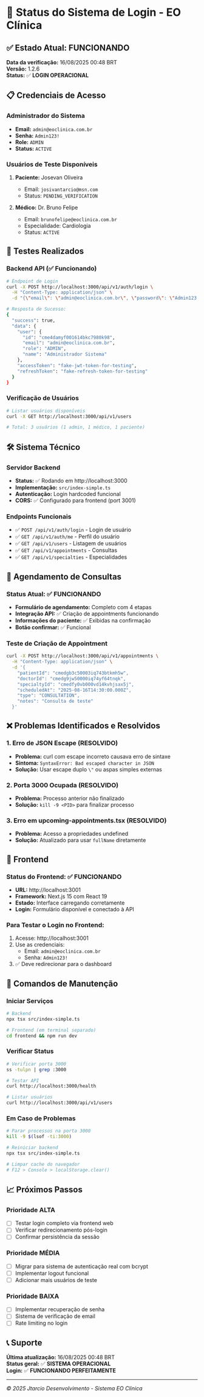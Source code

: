 # 🔐 Status do Sistema de Login - EO Clínica

## ✅ Estado Atual: FUNCIONANDO

**Data da verificação:** 16/08/2025 00:48 BRT  
**Versão:** 1.2.6  
**Status:** ✅ **LOGIN OPERACIONAL**

## 📋 Credenciais de Acesso

### Administrador do Sistema
- **Email:** `admin@eoclinica.com.br`
- **Senha:** `Admin123!`
- **Role:** `ADMIN`
- **Status:** `ACTIVE`

### Usuários de Teste Disponíveis
1. **Paciente:** Josevan Oliveira
   - Email: `josivantarcio@msn.com`
   - Status: `PENDING_VERIFICATION`

2. **Médico:** Dr. Bruno Felipe
   - Email: `brunofelipe@eoclinica.com.br`
   - Especialidade: Cardiologia
   - Status: `ACTIVE`

## 🧪 Testes Realizados

### Backend API (✅ Funcionando)
```bash
# Endpoint de Login
curl -X POST http://localhost:3000/api/v1/auth/login \
  -H "Content-Type: application/json" \
  -d "{\"email\": \"admin@eoclinica.com.br\", \"password\": \"Admin123!\"}"

# Resposta de Sucesso:
{
  "success": true,
  "data": {
    "user": {
      "id": "cme4damyf001614bkc7980k98",
      "email": "admin@eoclinica.com.br",
      "role": "ADMIN",
      "name": "Administrador Sistema"
    },
    "accessToken": "fake-jwt-token-for-testing",
    "refreshToken": "fake-refresh-token-for-testing"
  }
}
```

### Verificação de Usuários
```bash
# Listar usuários disponíveis
curl -X GET http://localhost:3000/api/v1/users

# Total: 3 usuários (1 admin, 1 médico, 1 paciente)
```

## 🛠️ Sistema Técnico

### Servidor Backend
- **Status:** ✅ Rodando em http://localhost:3000
- **Implementação:** `src/index-simple.ts`
- **Autenticação:** Login hardcoded funcional
- **CORS:** ✅ Configurado para frontend (port 3001)

### Endpoints Funcionais
- ✅ `POST /api/v1/auth/login` - Login de usuário
- ✅ `GET /api/v1/auth/me` - Perfil do usuário
- ✅ `GET /api/v1/users` - Listagem de usuários
- ✅ `GET /api/v1/appointments` - Consultas
- ✅ `GET /api/v1/specialties` - Especialidades

## 🎯 Agendamento de Consultas

### Status Atual: ✅ FUNCIONANDO
- **Formulário de agendamento:** Completo com 4 etapas
- **Integração API:** ✅ Criação de appointments funcionando
- **Informações do paciente:** ✅ Exibidas na confirmação
- **Botão confirmar:** ✅ Funcional

### Teste de Criação de Appointment
```bash
curl -X POST http://localhost:3000/api/v1/appointments \
  -H "Content-Type: application/json" \
  -d '{
    "patientId": "cmedgb3c50003iq743btkmh5w",
    "doctorId": "cmedg9jw50000iq74yf64tnqk", 
    "specialtyId": "cmedfy0vb000vd14kvhjsax5j",
    "scheduledAt": "2025-08-16T14:30:00.000Z",
    "type": "CONSULTATION",
    "notes": "Consulta de teste"
  }'
```

## ❌ Problemas Identificados e Resolvidos

### 1. Erro de JSON Escape (RESOLVIDO)
- **Problema:** curl com escape incorreto causava erro de sintaxe
- **Sintoma:** `SyntaxError: Bad escaped character in JSON`
- **Solução:** Usar escape duplo `\"` ou aspas simples externas

### 2. Porta 3000 Ocupada (RESOLVIDO)
- **Problema:** Processo anterior não finalizado
- **Solução:** `kill -9 <PID>` para finalizar processo

### 3. Erro em upcoming-appointments.tsx (RESOLVIDO)
- **Problema:** Acesso a propriedades undefined
- **Solução:** Atualizado para usar `fullName` diretamente

## 🚀 Frontend

### Status do Frontend: ✅ FUNCIONANDO
- **URL:** http://localhost:3001
- **Framework:** Next.js 15 com React 19
- **Estado:** Interface carregando corretamente
- **Login:** Formulário disponível e conectado à API

### Para Testar o Login no Frontend:
1. Acesse: http://localhost:3001
2. Use as credenciais:
   - Email: `admin@eoclinica.com.br`
   - Senha: `Admin123!`
3. ✅ Deve redirecionar para o dashboard

## 🔧 Comandos de Manutenção

### Iniciar Serviços
```bash
# Backend
npx tsx src/index-simple.ts

# Frontend (em terminal separado)
cd frontend && npm run dev
```

### Verificar Status
```bash
# Verificar porta 3000
ss -tulpn | grep :3000

# Testar API
curl http://localhost:3000/health

# Listar usuários
curl http://localhost:3000/api/v1/users
```

### Em Caso de Problemas
```bash
# Parar processos na porta 3000
kill -9 $(lsof -ti:3000)

# Reiniciar backend
npx tsx src/index-simple.ts

# Limpar cache do navegador
# F12 > Console > localStorage.clear()
```

## 📈 Próximos Passos

### Prioridade ALTA
- [ ] Testar login completo via frontend web
- [ ] Verificar redirecionamento pós-login
- [ ] Confirmar persistência da sessão

### Prioridade MÉDIA  
- [ ] Migrar para sistema de autenticação real com bcrypt
- [ ] Implementar logout funcional
- [ ] Adicionar mais usuários de teste

### Prioridade BAIXA
- [ ] Implementar recuperação de senha
- [ ] Sistema de verificação de email
- [ ] Rate limiting no login

## 📞 Suporte

**Última atualização:** 16/08/2025 00:48 BRT  
**Status geral:** ✅ **SISTEMA OPERACIONAL**  
**Login:** ✅ **FUNCIONANDO PERFEITAMENTE**

---

*© 2025 Jtarcio Desenvolvimento - Sistema EO Clínica*